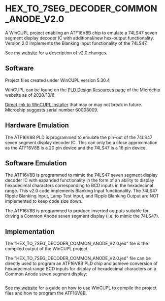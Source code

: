 # HEX_TO_7SEG_DECODER_COMMON_ANODE_V2.0

A WinCUPL project enabling an ATF16V8B chip to emulate a 74LS47 seven segment display decoder IC with additional/new hex-output functionality. Version 2.0 implements the Blanking Input functionality of the 74LS47.

See [my website](https://www.andavno.com/?p=672) for a description of v2.0 changes.

## Software

Project files created under WinCUPL version 5.30.4

WinCUPL can be found on the [PLD Design Resources page](https://pages.github.com/) of the Microchip website as of 2020/10/8.

[Direct link to WinCUPL installer](http://ww1.microchip.com/downloads/archive/awincupl.exe) that may or may not break in future. Microchip suggests serial number 60008009.

## Hardware Emulation

The ATF16V8B PLD is programmed to emulate the pin-out of the 74LS47 seven segment display decoder IC. This can only be a close approximation as the ATF16V8B is a 20 pin device and the 74LS47 is a 16 pin device. 

<wiring placeholder>

## Software Emulation

The ATF16V8B is programmed to mimic the 74LS47 seven segment display decoder IC with expanded functionality in the form of an ability to display hexadecimal characters corresponding to BCD inputs in the hexadecimal range.
This v2.0 code implements Blanking Input functionality. 
The 74LS47 Ripple Blanking Input, Lamp Test Input, and Ripple Blanking Output are NOT implemented to keep code size down.

The ATF16V8B is programmed to produce inverted outputs suitable for driving a Common Anode seven segment display (i.e. to mimic the 74LS47).

## Implementation

The "HEX_TO_7SEG_DECODER_COMMON_ANODE_V2.0.jed" file is the compiled output of the WinCUPL project.

The "HEX_TO_7SEG_DECODER_COMMON_ANODE_V2.0.jed" file can be directly used to program an ATF16V8B PLD chip and achieve conversion of hexadecimal-range BCD inputs for display of hexadecimal characters on a Common Anode seven segment display:

<image placeholder>

See [my website](https://www.andavno.com/?p=672) for a guide on how to use WinCUPL to compile the project files and how to program the ATF16V8B.

